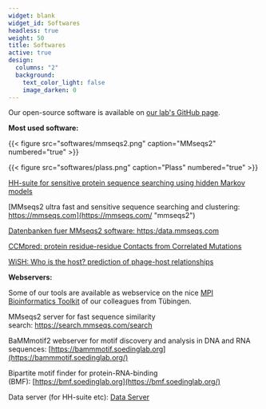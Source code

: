 ```yaml
---
widget: blank
widget_id: Softwares
headless: true
weight: 50
title: Softwares
active: true
design:
  columns: "2"
  background:
    text_color_light: false
    image_darken: 0
---
```

Our open-source software is available on [our lab's GitHub page](https://github.com/soedinglab).

**Most used software:**

{{< figure src="softwares/mmseqs2.png" caption="MMseqs2" numbered="true" >}}

{{< figure src="softwares/plass.png" caption="Plass" numbered="true" >}}

[HH-suite for sensitive protein sequence searching using hidden Markov models](https://github.com/soedinglab/hh-suite "hhsuite GitHub")

[MMseqs2 ultra fast and sensitive sequence searching and clustering: https://mmseqs.com](https://mmseqs.com/ "mmseqs2")

[Datenbanken fuer MMseqs2 software: https:/data.mmseqs.com](https://www.mpibpc.mpg.de/data.mmseqs.com)[](https://data.mmseqs.com/ "mmseqs2 databases")

[CCMpred: protein residue-residue Contacts from Correlated Mutations](https://github.com/soedinglab/CCMpred "compared")

[WiSH: Who is the host? prediction of phage-host relationships](https://github.com/soedinglab/wish)

**Webservers:**

Some of our tools are available as webservice on the nice [MPI Bioinformatics Toolkit](https://toolkit.tuebingen.mpg.de/) of our colleagues from Tübingen.

MMseqs2 server for fast sequence similarity search: <https://search.mmseqs.com/search>

BaMMmotif2 webserver for motif discovery and analysis in DNA and RNA sequences: [https://bammmotif.soedinglab.org](https://bammmotif.soedinglab.org/)

Bipartite motif finder for protein-RNA-binding (BMF): [https://bmf.soedinglab.org](https://bmf.soedinglab.org/)

Data server (for HH-suite etc): [Data Server](http://wwwuser.gwdg.de/~compbiol/data/ "Data-Server")